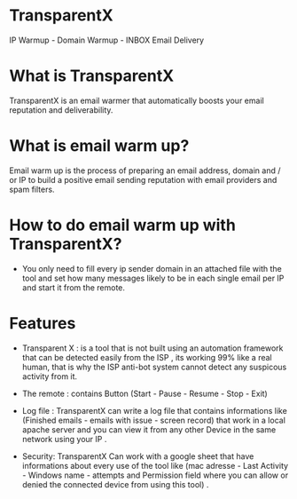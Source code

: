 # TransparentX
IP Warmup - Domain Warmup - INBOX Email Delivery


# What is TransparentX
TransparentX is an email warmer that automatically boosts your email reputation and deliverability.

# What is email warm up?
Email warm up is the process of preparing an email address, domain and / or IP to build a positive email sending reputation with email providers and spam filters. 

# How to do email warm up with TransparentX?
- You only need to fill every ip sender domain in an attached file with the tool and set how many messages likely to be in each single email per IP and start it from the remote.

# Features
- Transparent X : is a tool that is not built using an automation framework that can be detected easily from the ISP , its working 99% like a real human, that is why the ISP anti-bot system cannot detect any suspicous activity from it. 

- The remote : contains Button (Start - Pause - Resume - Stop - Exit)

- Log file : TransparentX can write a log file that contains informations like (Finished emails - emails with issue - screen record) that work in a local apache server and you can view it from any other Device in the same network using your IP .

- Security: TransparentX Can work with a google sheet that have informations about every use of the tool like (mac adresse - Last Activity - Windows name - attempts and Permission field where you can allow or denied the connected device from using this tool) . 

